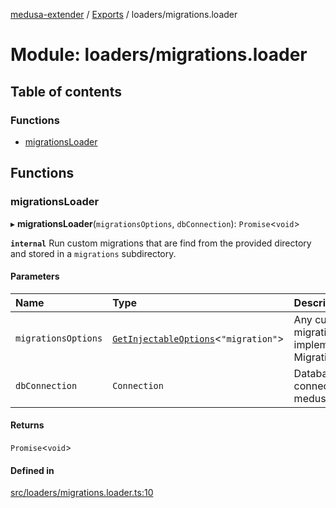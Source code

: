 [medusa-extender](../README.md) / [Exports](../modules.md) / loaders/migrations.loader

# Module: loaders/migrations.loader

## Table of contents

### Functions

- [migrationsLoader](loaders_migrations_loader.md#migrationsloader)

## Functions

### migrationsLoader

▸ **migrationsLoader**(`migrationsOptions`, `dbConnection`): `Promise`<`void`\>

**`internal`**
Run custom migrations that are find from the provided directory and stored in a `migrations` subdirectory.

#### Parameters

| Name | Type | Description |
| :------ | :------ | :------ |
| `migrationsOptions` | [`GetInjectableOptions`](types.md#getinjectableoptions)<``"migration"``\> | Any custom migration that implements MigrationInterface |
| `dbConnection` | `Connection` | Database connection from medusa internal |

#### Returns

`Promise`<`void`\>

#### Defined in

[src/loaders/migrations.loader.ts:10](https://github.com/adrien2p/medusa-extender/blob/6f01da1/src/loaders/migrations.loader.ts#L10)
